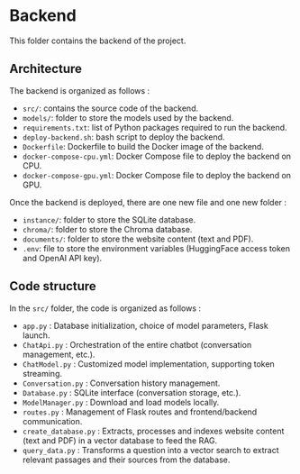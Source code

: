 # Backend

This folder contains the backend of the project.

## Architecture

The backend is organized as follows :

* `src/`: contains the source code of the backend.
* `models/`: folder to store the models used by the backend.
* `requirements.txt`: list of Python packages required to run the backend.
* `deploy-backend.sh`: bash script to deploy the backend.
* `Dockerfile`: Dockerfile to build the Docker image of the backend.
* `docker-compose-cpu.yml`: Docker Compose file to deploy the backend on CPU.
* `docker-compose-gpu.yml`: Docker Compose file to deploy the backend on GPU.

Once the backend is deployed, there are one new file and one new folder :

* `instance/`: folder to store the SQLite database.
* `chroma/`: folder to store the Chroma database.
* `documents/`: folder to store the website content (text and PDF).
* `.env`: file to store the environment variables (HuggingFace access token and OpenAI API key).

## Code structure

In the `src/` folder, the code is organized as follows :

* `app.py` : Database initialization, choice of model parameters, Flask launch.
* `ChatApi.py` : Orchestration of the entire chatbot (conversation management, etc.).
* `ChatModel.py` : Customized model implementation, supporting token streaming.
* `Conversation.py` : Conversation history management.
* `Database.py` : SQLite interface (conversation storage, etc.).
* `ModelManager.py` : Download and load models locally.
* `routes.py` : Management of Flask routes and frontend/backend communication.
* `create_database.py` : Extracts, processes and indexes website content (text and PDF) in a vector database to feed the RAG.
* `query_data.py` : Transforms a question into a vector search to extract relevant passages and their sources from the database.